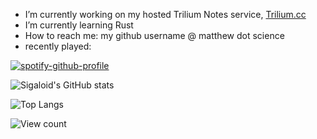 - I’m currently working on my hosted Trilium Notes service, [Trilium.cc](https://trilium.cc/paid-hosting)
- I’m currently learning Rust
- How to reach me: my github username @ matthew dot science
- recently played:

[![spotify-github-profile](https://spotify-github-profile.vercel.app/api/view?uid=9hs9tx098l0cdqcbd0wd7yngh&cover_image=false&theme=default&bar_color=f57900&bar_color_cover=true)](https://github.com/kittinan/spotify-github-profile)

![Sigaloid's GitHub stats](https://github-readme-stats.vercel.app/api?username=sigaloid&show_icons=true&theme=cobalt?count_private=true)

![Top Langs](https://github-readme-stats.vercel.app/api/top-langs/?username=sigaloid&layout=compact&hide=html&theme=cobalt)

![View count](https://komarev.com/ghpvc/?username=sigaloid&color=blue)
